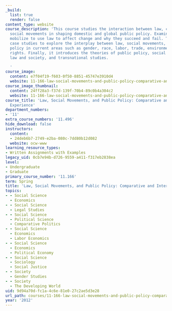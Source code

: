 ```yaml
---
_build:
  list: true
  render: false
content_type: website
course_description: 'This course studies the interaction between law, courts, and
  social movements in shaping domestic and global public policy. Examines how groups
  mobilize to use law to affect change and why they succeed and fail. The class uses
  case studies to explore the interplay between law, social movements, and public
  policy in current areas such as gender, race, labor, trade, environment, and human
  rights. Finally, it introduces the theories of public policy, social movements,
  law and society, and transnational studies.

  '
course_image:
  content: e7f04f19-f603-0f50-8851-45747e3910d4
  website: 11-166-law-social-movements-and-public-policy-comparative-and-international-experience-spring-2012
course_image_thumbnail:
  content: 24ff28a3-f37d-139f-70b4-89c0b4a304c2
  website: 11-166-law-social-movements-and-public-policy-comparative-and-international-experience-spring-2012
course_title: 'Law, Social Movements, and Public Policy: Comparative and International
  Experience'
department_numbers:
- '11'
extra_course_numbers: '11.496'
hide_download: false
instructors:
  content:
  - 24deb6b7-2749-e2ba-080c-7dd80b12d082
  website: ocw-www
learning_resource_types:
- Written Assignments with Examples
legacy_uid: 0cb7e94b-d726-9559-a411-f317eb2838ea
level:
- Undergraduate
- Graduate
primary_course_number: '11.166'
term: Spring
title: 'Law, Social Movements, and Public Policy: Comparative and International Experience'
topics:
- - Social Science
  - Economics
- - Social Science
  - Legal Studies
- - Social Science
  - Political Science
  - Comparative Politics
- - Social Science
  - Economics
  - Labor Economics
- - Social Science
  - Economics
  - Political Economy
- - Social Science
  - Sociology
  - Social Justice
- - Society
  - Gender Studies
- - Society
  - The Developing World
uid: 9d94a70d-fc1a-4c6e-81e0-27c2ae5d3e28
url_path: courses/11-166-law-social-movements-and-public-policy-comparative-and-international-experience-spring-2012
year: '2012'
---
```

